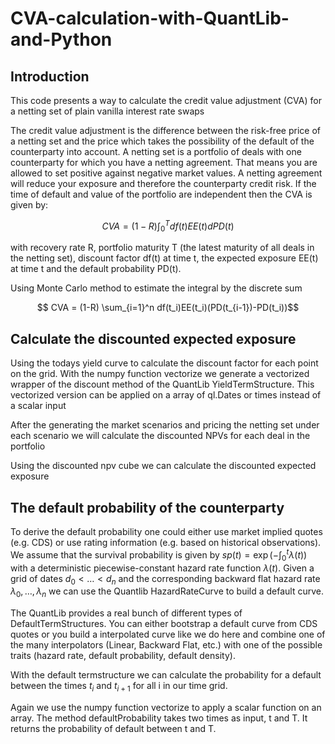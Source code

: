# CVA-calculation-with-QuantLib-and-Python

## Introduction
This code presents a way to calculate the credit value adjustment (CVA) for a netting set of plain vanilla interest rate swaps

The credit value adjustment is the difference between the risk-free price of a netting set and the price which takes the possibility of the default of the counterparty into account. A netting set is a portfolio of deals with one counterparty for which you have a netting agreement. That means you are allowed to set positive against negative market values. A netting agreement will reduce your exposure and therefore the counterparty credit risk. If the time of default and value of the portfolio are independent then the CVA is given by: 

$$ CVA = (1-R) \int_0^Tdf(t)EE(t)dPD(t)$$

with recovery rate R, portfolio maturity T (the latest maturity of all deals in the netting set), discount factor df(t) at time t, the expected exposure EE(t) at time t and the default probability PD(t).

Using Monte Carlo method to estimate the integral by the discrete sum

$$ CVA = (1-R) \sum_{i=1}^n df(t_i)EE(t_i)(PD(t_{i-1})-PD(t_i))$$

## Calculate the discounted expected exposure

Using the todays yield curve to calculate the discount factor for each point on the grid. With the numpy function vectorize we generate a vectorized wrapper of the discount method of the QuantLib YieldTermStructure. This vectorized version can be applied on a array of ql.Dates or times instead of a scalar input

After the generating the market scenarios and pricing the netting set under each scenario we will calculate the discounted NPVs for each deal in the portfolio

Using the discounted npv cube we can calculate the discounted expected exposure

## The default probability of the counterparty
To derive the default probability one could either use market implied quotes (e.g. CDS) or use rating information (e.g. based on historical observations). We assume that the survival probability is given by $sp(t)=\exp(-\int_0^t \lambda(t))$ with a deterministic piecewise-constant hazard rate function $\lambda(t)$. Given a grid of dates $d_0<\dots<d_n$ and the corresponding backward flat hazard rate $\lambda_0,\dots,\lambda_n$ we can use the Quantlib HazardRateCurve to build a default curve.

The QuantLib provides a real bunch of different types of DefaultTermStructures. You can either bootstrap a default curve from CDS quotes or you build a interpolated curve like we do here and combine one of the many interpolators (Linear, Backward Flat, etc.) with one of the possible traits (hazard rate, default probability, default density).

With the default termstructure we can calculate the probability for a default between the times $t_i$ and $t_{i+1}$ for all i in our time grid.

Again we use the numpy function vectorize to apply a scalar function on an array. The method defaultProbability takes two times as input, t and T. It returns the probability of default between t and T.
